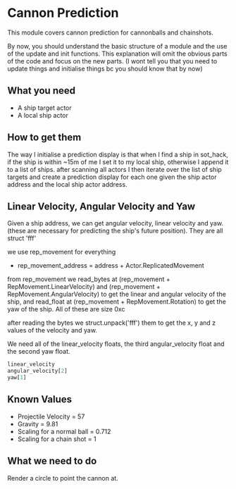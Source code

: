 # Cannon Prediction
This module covers cannon prediction for cannonballs and chainshots.

By now, you should understand the basic structure of a module and the use of the update and init functions. This explanation will omit the obvious parts of the code and focus on the new parts. (I wont tell you that you need to update things and initialise things bc you should know that by now)

## What you need
- A ship target actor
- A local ship actor

## How to get them
The way I initialise a prediction display is that when I find a ship in sot_hack, if the ship is within ~15m of me I set it to my local ship, otherwise I append it to a list of ships. after scanning all actors I then iterate over the list of ship targets and create a prediction display for each one given the ship actor address and the local ship actor address.

## Linear Velocity, Angular Velocity and Yaw
Given a ship address, we can get angular velocity, linear velocity and yaw. (these are necessary for predicting the ship's future position).
They are all struct 'fff'

we use rep_movement for everything
- rep_movement_address = address + Actor.ReplicatedMovement

from rep_movement we read_bytes at (rep_movement + RepMovement.LinearVelocity) and (rep_movement + RepMovement.AngularVelocity) to get the linear and angular velocity of the ship, and read_float at (rep_movement + RepMovement.Rotation) to get the yaw of the ship. All of these are size 0xc

after reading the bytes we struct.unpack('fff') them to get the x, y and z values of the velocity and yaw.

We need all of the linear_velocity floats, the third angular_velocity float and the second yaw float.
```python
linear_velocity
angular_velocity[2]
yaw[1]
```

## Known Values
- Projectile Velocity = 57
- Gravity = 9.81
- Scaling for a normal ball = 0.712
- Scaling for a chain shot = 1

## What we need to do
Render a circle to point the cannon at.